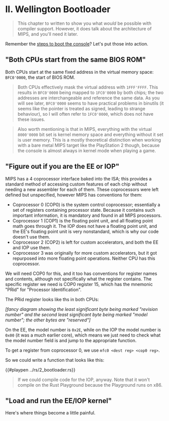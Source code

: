 # II. Wellington Bootloader

> This chapter to written to show you what *would* be possible with compiler support. However, it
> does talk about the architecture of MIPS, and you'll need it later.

Remember the [steps to boot the console](/ps2-bios-book/md/1_fundamentals.md#the-boot-process)? Let's put
those into action.

## "Both CPUs start from the same BIOS ROM"

Both CPUs start at the same fixed address in the virtual memory space: `BFC0'0000`, the start of
BIOS ROM.

> Both CPUs effectively mask the virtual address with `1FFF'FFFF`. This results in `BFC0'0000`
> being mapped to `1FC0'0000` by both chips; the two addresses are interchangeable and reference the
> same data. As you will see later, `BFC0'0000` seems to have practical problems in binutils (it
> seems like the pointer is treated as signed, leading to strange behaviour), so I will often refer
> to `1FC0'0000`, which does not have these issues.

> Also worth mentioning is that in MIPS, everything with the virtual `8000'0000` bit set is kernel
> memory space and everything without it set is user memory. This is a mostly theoretical
> distinction when working with a bare metal MIPS target like the PlayStation 2 though, because the
> console is almost always in kernel mode when playing a game.

## "Figure out if you are the EE or IOP"

MIPS has a 4 coprocessor interface baked into the ISA; this provides a standard method of accessing
custom features of each chip without needing a new assembler for each of them. These coprocessors
were left defined but unspecified, however MIPS has conventions for them:

- Coprocessor 0 (COP0) is the system control coprocessor; essentially a set of registers containing
processor state. Because it contains such important information, it is mandatory and found in all
MIPS processors.
- Coprocessor 1 (COP1) is the floating point unit, and all floating point math goes through it. The
IOP does not have a floating point unit, and the EE's floating point unit is very nonstandard, which
is why our code doesn't use them.
- Coprocessor 2 (COP2) is left for custom accelerators, and both the EE and IOP use them.
- Coprocessor 3 was originally for more custom accelerators, but it got repurposed into more
floating point operations. Neither CPU has this coprocessor.

We will need COP0 for this, and it too has conventions for register names and contents, although
not specifically what the register contains. The specific register we need is COP0 register 15,
which has the mnemonic "PRid" for "Processor Identification".

The PRid register looks like ths in both CPUs:

_[fancy diagram showing the least significant byte being marked "revision number" and the second
least significant byte being marked "model number"; the other bytes are "reserved"]_

On the EE, the model number is `0x2E`, while on the IOP the model number is `0x00` (it was a much
earlier core), which means we just need to check what the model number field is and jump to the
appropriate function.

To get a register from coprocessor 0, we use `mfc0 <dest reg> <cop0 reg>`.

So we could write a function that looks like this:

{{#playpen ../rs/2_bootloader.rs}}

> If we could compile code for the IOP, anyway. Note that it won't compile on the Rust Playground
> because the Playground runs on x86.

## "Load and run the EE/IOP kernel"

Here's where things become a little painful.
